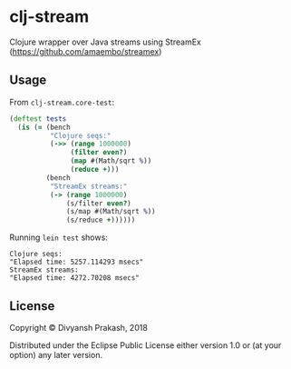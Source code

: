 # clj-stream

Clojure wrapper over Java streams using StreamEx (https://github.com/amaembo/streamex)

## Usage

From `clj-stream.core-test`:
```clojure
(deftest tests
  (is (= (bench
          "Clojure seqs:"
          (->> (range 1000000)
               (filter even?)
               (map #(Math/sqrt %))
               (reduce +)))
         (bench
          "StreamEx streams:"
          (-> (range 1000000)
              (s/filter even?)
              (s/map #(Math/sqrt %))
              (s/reduce +))))))
```

Running `lein test` shows:
```
Clojure seqs:
"Elapsed time: 5257.114293 msecs"
StreamEx streams:
"Elapsed time: 4272.70208 msecs"
```

## License

Copyright © Divyansh Prakash, 2018

Distributed under the Eclipse Public License either version 1.0 or (at
your option) any later version.
